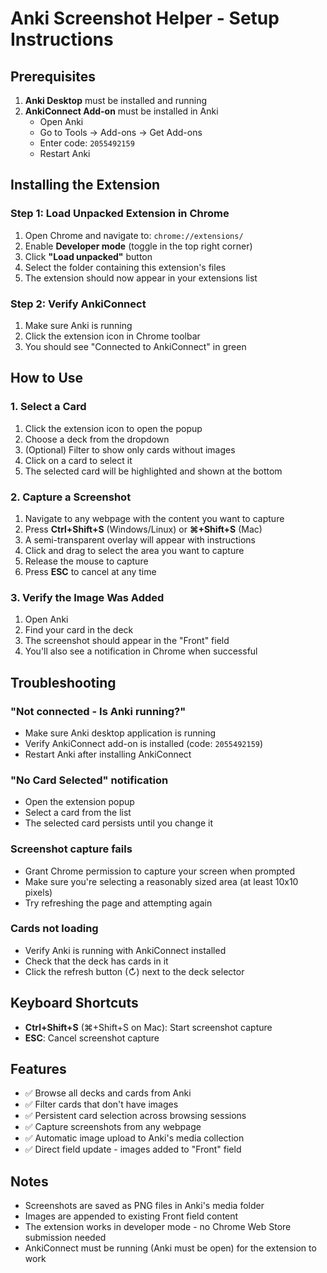 # Anki Screenshot Helper - Setup Instructions

## Prerequisites

1. **Anki Desktop** must be installed and running
2. **AnkiConnect Add-on** must be installed in Anki
   - Open Anki
   - Go to Tools → Add-ons → Get Add-ons
   - Enter code: `2055492159`
   - Restart Anki

## Installing the Extension

### Step 1: Load Unpacked Extension in Chrome

1. Open Chrome and navigate to: `chrome://extensions/`
2. Enable **Developer mode** (toggle in the top right corner)
3. Click **"Load unpacked"** button
4. Select the folder containing this extension's files
5. The extension should now appear in your extensions list

### Step 2: Verify AnkiConnect

1. Make sure Anki is running
2. Click the extension icon in Chrome toolbar
3. You should see "Connected to AnkiConnect" in green

## How to Use

### 1. Select a Card

1. Click the extension icon to open the popup
2. Choose a deck from the dropdown
3. (Optional) Filter to show only cards without images
4. Click on a card to select it
5. The selected card will be highlighted and shown at the bottom

### 2. Capture a Screenshot

1. Navigate to any webpage with the content you want to capture
2. Press **Ctrl+Shift+S** (Windows/Linux) or **⌘+Shift+S** (Mac)
3. A semi-transparent overlay will appear with instructions
4. Click and drag to select the area you want to capture
5. Release the mouse to capture
6. Press **ESC** to cancel at any time

### 3. Verify the Image Was Added

1. Open Anki
2. Find your card in the deck
3. The screenshot should appear in the "Front" field
4. You'll also see a notification in Chrome when successful

## Troubleshooting

### "Not connected - Is Anki running?"

- Make sure Anki desktop application is running
- Verify AnkiConnect add-on is installed (code: `2055492159`)
- Restart Anki after installing AnkiConnect

### "No Card Selected" notification

- Open the extension popup
- Select a card from the list
- The selected card persists until you change it

### Screenshot capture fails

- Grant Chrome permission to capture your screen when prompted
- Make sure you're selecting a reasonably sized area (at least 10x10 pixels)
- Try refreshing the page and attempting again

### Cards not loading

- Verify Anki is running with AnkiConnect installed
- Check that the deck has cards in it
- Click the refresh button (↻) next to the deck selector

## Keyboard Shortcuts

- **Ctrl+Shift+S** (⌘+Shift+S on Mac): Start screenshot capture
- **ESC**: Cancel screenshot capture

## Features

- ✅ Browse all decks and cards from Anki
- ✅ Filter cards that don't have images
- ✅ Persistent card selection across browsing sessions
- ✅ Capture screenshots from any webpage
- ✅ Automatic image upload to Anki's media collection
- ✅ Direct field update - images added to "Front" field

## Notes

- Screenshots are saved as PNG files in Anki's media folder
- Images are appended to existing Front field content
- The extension works in developer mode - no Chrome Web Store submission needed
- AnkiConnect must be running (Anki must be open) for the extension to work
